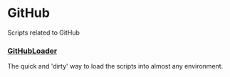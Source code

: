 # GitHub
Scripts related to GitHub
### [GitHubLoader](./GitHubLoader/)
The quick and 'dirty' way to load the scripts into almost any environment.
